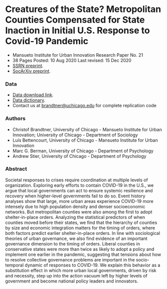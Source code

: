# Creatures of the State? Metropolitan Counties Compensated for State Inaction in Initial U.S. Response to Covid-19 Pandemic

* Mansueto Institute for Urban Innovation Research Paper No. 21
* 38 Pages Posted: 10 Aug 2020 Last revised: 15 Dec 2020
* [SSRN preprint](https://papers.ssrn.com/sol3/papers.cfm?abstract_id=3670927).
* [SocArXiv preprint](https://osf.io/preprints/socarxiv/b5hj3/).

### Data

* [Data download link](https://www.dropbox.com/s/9qyp3waeu04qppl/covid_public.csv?dl=1).
* [Data dictionary](https://www.dropbox.com/s/1s0m69y0tntcf9k/covid_public_dict.csv?dl=1).
* Contact us at brandtner@uchicago.edu for complete replication code

### Authors

* Christof Brandtner, University of Chicago - Mansueto Institute for Urban Innovation; University of Chicago - Department of Sociology
* Luís Bettencourt, University of Chicago - Mansueto Institute for Urban Innovation
* Marc G. Berman, University of Chicago - Department of Psychology
* Andrew Stier, University of Chicago - Department of Psychology

### Abstract

Societal responses to crises require coordination at multiple levels of organization. Exploring early efforts to contain COVID-19 in the U.S., we argue that local governments can act to ensure systemic resilience and recovery when higher-level governments fail to do so. Event history analyses show that large, more urban areas experience COVID-19 more intensely due to high population density and denser socioeconomic networks. But metropolitan counties were also among the first to adopt shelter-in-place orders. Analyzing the statistical predictors of when counties moved before their states, we find that the hierarchy of counties by size and economic integration matters for the timing of orders, where both factors predict earlier shelter-in-place orders. In line with sociological theories of urban governance, we also find evidence of an important governance dimension to the timing of orders. Liberal counties in conservative states were more than twice as likely to adopt a policy and implement one earlier in the pandemic, suggesting that tensions about how to resolve collective governance problems are important in the socio-temporal dynamic of responses to COVID-19. We explain this behavior as a substitution effect in which more urban local governments, driven by risk and necessity, step up into the action vacuum left by higher levels of government and become national policy leaders and innovators.
